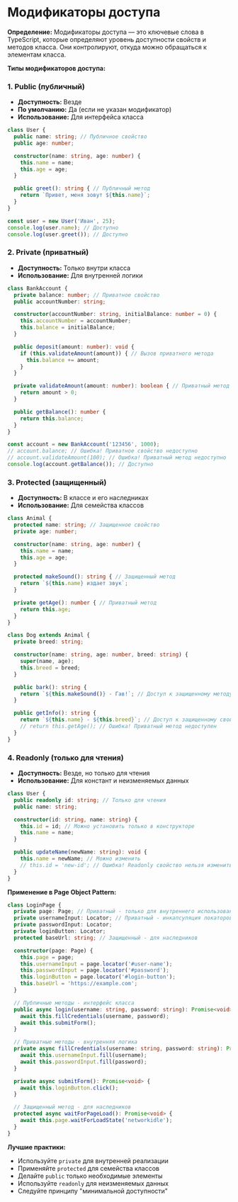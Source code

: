 # Модификаторы доступа

**Определение:** Модификаторы доступа — это ключевые слова в TypeScript, которые определяют уровень доступности свойств и методов класса. Они контролируют, откуда можно обращаться к элементам класса.

**Типы модификаторов доступа:**

### 1. Public (публичный)
- **Доступность:** Везде
- **По умолчанию:** Да (если не указан модификатор)
- **Использование:** Для интерфейса класса

```typescript
class User {
  public name: string; // Публичное свойство
  public age: number;

  constructor(name: string, age: number) {
    this.name = name;
    this.age = age;
  }

  public greet(): string { // Публичный метод
    return `Привет, меня зовут ${this.name}`;
  }
}

const user = new User('Иван', 25);
console.log(user.name); // Доступно
console.log(user.greet()); // Доступно
```

### 2. Private (приватный)
- **Доступность:** Только внутри класса
- **Использование:** Для внутренней логики

```typescript
class BankAccount {
  private balance: number; // Приватное свойство
  public accountNumber: string;

  constructor(accountNumber: string, initialBalance: number = 0) {
    this.accountNumber = accountNumber;
    this.balance = initialBalance;
  }

  public deposit(amount: number): void {
    if (this.validateAmount(amount)) { // Вызов приватного метода
      this.balance += amount;
    }
  }

  private validateAmount(amount: number): boolean { // Приватный метод
    return amount > 0;
  }

  public getBalance(): number {
    return this.balance;
  }
}

const account = new BankAccount('123456', 1000);
// account.balance; // Ошибка! Приватное свойство недоступно
// account.validateAmount(100); // Ошибка! Приватный метод недоступно
console.log(account.getBalance()); // Доступно
```

### 3. Protected (защищенный)
- **Доступность:** В классе и его наследниках
- **Использование:** Для семейства классов

```typescript
class Animal {
  protected name: string; // Защищенное свойство
  private age: number;

  constructor(name: string, age: number) {
    this.name = name;
    this.age = age;
  }

  protected makeSound(): string { // Защищенный метод
    return `${this.name} издает звук`;
  }

  private getAge(): number { // Приватный метод
    return this.age;
  }
}

class Dog extends Animal {
  private breed: string;

  constructor(name: string, age: number, breed: string) {
    super(name, age);
    this.breed = breed;
  }

  public bark(): string {
    return `${this.makeSound()} - Гав!`; // Доступ к защищенному методу
  }

  public getInfo(): string {
    return `${this.name} - ${this.breed}`; // Доступ к защищенному свойству
    // return this.getAge(); // Ошибка! Приватный метод недоступен
  }
}
```

### 4. Readonly (только для чтения)
- **Доступность:** Везде, но только для чтения
- **Использование:** Для констант и неизменяемых данных

```typescript
class User {
  public readonly id: string; // Только для чтения
  public name: string;

  constructor(id: string, name: string) {
    this.id = id; // Можно установить только в конструкторе
    this.name = name;
  }

  public updateName(newName: string): void {
    this.name = newName; // Можно изменить
    // this.id = 'new-id'; // Ошибка! Readonly свойство нельзя изменить
  }
}
```

**Применение в Page Object Pattern:**
```typescript
class LoginPage {
  private page: Page; // Приватный - только для внутреннего использования
  private usernameInput: Locator; // Приватный - инкапсуляция локаторов
  private passwordInput: Locator;
  private loginButton: Locator;
  protected baseUrl: string; // Защищенный - для наследников

  constructor(page: Page) {
    this.page = page;
    this.usernameInput = page.locator('#user-name');
    this.passwordInput = page.locator('#password');
    this.loginButton = page.locator('#login-button');
    this.baseUrl = 'https://example.com';
  }

  // Публичные методы - интерфейс класса
  public async login(username: string, password: string): Promise<void> {
    await this.fillCredentials(username, password);
    await this.submitForm();
  }

  // Приватные методы - внутренняя логика
  private async fillCredentials(username: string, password: string): Promise<void> {
    await this.usernameInput.fill(username);
    await this.passwordInput.fill(password);
  }

  private async submitForm(): Promise<void> {
    await this.loginButton.click();
  }

  // Защищенный метод - для наследников
  protected async waitForPageLoad(): Promise<void> {
    await this.page.waitForLoadState('networkidle');
  }
}
```

**Лучшие практики:**
- Используйте `private` для внутренней реализации
- Применяйте `protected` для семейства классов
- Делайте `public` только необходимые элементы
- Используйте `readonly` для неизменяемых данных
- Следуйте принципу "минимальной доступности"

